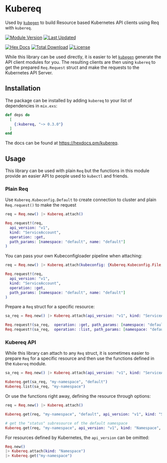 # Kubereq

Used by [`kubegen`](https://github.com/mruoss/kubegen) to build Resource based
Kubernetes API clients using Req with `kubereq`.

[![Module Version](https://img.shields.io/hexpm/v/kubereq.svg)](https://hex.pm/packages/kubereq)
[![Last Updated](https://img.shields.io/github/last-commit/mruoss/kubereq.svg)](https://github.com/mruoss/kubereq/commits/main)

[![Hex Docs](https://img.shields.io/badge/hex-docs-lightgreen.svg)](https://hexdocs.pm/kubereq/)
[![Total Download](https://img.shields.io/hexpm/dt/kubereq.svg)](https://hex.pm/packages/kubereq)
[![License](https://img.shields.io/hexpm/l/kubereq.svg)](https://github.com/mruoss/kubereq/blob/main/LICENSE.md)

While this library can be used directly, it is easier to let
[`kubegen`](https://github.com/mruoss/kubegen) generate the API client modules
for you. The resulting clients are then using `kubereq` to get the prepared
`Req.Request` struct and make the requests to the Kubernetes API Server.

## Installation

The package can be installed by adding `kubereq` to your list of dependencies in
`mix.exs`:

```elixir
def deps do
  [
    {:kubereq, "~> 0.3.0"}
  ]
end
```

The docs can be found at <https://hexdocs.pm/kubereq>.

## Usage

This library can be used with plain `Req` but the functions in this module
provide an easier API to people used to `kubectl` and friends.

### Plain Req

Use `Kubereq.Kubeconfig.Default` to create connection to cluster and
plain `Req.request()` to make the request

```ex
req = Req.new() |> Kubereq.attach()

Req.request!(req,
  api_version: "v1",
  kind: "ServiceAccount",
  operation: :get,
  path_params: [namespace: "default", name: "default"]
)
```

You can pass your own Kubeconfigloader pipeline when attaching:

```ex
req = Req.new() |> Kubereq.attach(kubeconfig: {Kubereq.Kubeconfig.File, path: "/path/to/kubeconfig.yaml"})

Req.request!(req,
  api_version: "v1",
  kind: "ServiceAccount",
  operation: :get,
  path_params: [namespace: "default", name: "default"]
)
```

Prepare a `Req` struct for a specific resource:

```ex
sa_req = Req.new() |> Kubereq.attach(api_version: "v1", kind: "ServiceAccount")

Req.request!(sa_req,  operation: :get, path_params: [namespace: "default", name: "default"])
Req.request!(sa_req,  operation: :list, path_params: [namespace: "default"])
```

### Kubereq API

While this library can attach to any `Req` struct, it is sometimes easier
to prepare `Req` for a specific resource and then use the functions
defined in the `Kubereq` module.

```ex
sa_req = Req.new() |> Kubereq.attach(api_version: "v1", kind: "ServiceAccount")

Kubereq.get(sa_req, "my-namespace", "default")
Kubereq.list(sa_req, "my-namespace")
```

Or use the functions right away, defining the resource through options:

```ex
req = Req.new() |> Kubereq.attach()

Kubereq.get(req, "my-namespace", "default", api_version: "v1", kind: "ServiceAccount")

# get the "status" subresource of the default namespace
Kubereq.get(req, "my-namespace", api_version: "v1", kind: "Namespace", subresource: "status")
```

For resources defined by Kubernetes, the `api_version` can be omitted:

```ex
Req.new()
|> Kubereq.attach(kind: "Namespace")
|> Kubereq.get("my-namespace")
```
